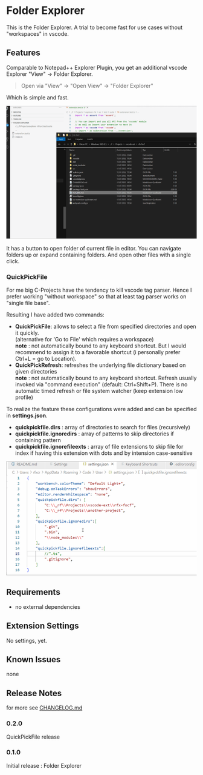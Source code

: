 # Folder Explorer

This is the Folder Explorer.
A trial to become fast for use cases without "workspaces" in vscode.

## Features

Comparable to Notepad++ Explorer Plugin, you get an additional vscode
Explorer "View" -> Folder Explorer.

> Open via "View" -> "Open View" -> "Folder Explorer"

Which is simple and fast.

![Folder Explorer in action](images/folderexplorer.gif "Folder Explorer in action")

It has a button to open folder of current file in editor.
You can navigate folders up or expand containing folders.
And open other files with a single click.

### QuickPickFile

For me big C-Projects have the tendency to kill vscode tag parser.
Hence I prefer working "without workspace" so that at least tag parser works on "single file base".

Resulting I have added two commands:
- **QuickPickFile**: allows to select a file from specified directories and open it quickly.  
                  (alternative for 'Go to File' which requires a workspace)  
    **note** : not automatically bound to any keyboard shortcut. But I would recommend to assign it to a favorable shortcut (i personally prefer Ctrl+L = go to Location).                 
- **QuickPickRefresh**: refreshes the underlying file dictionary based on given directories  
    **note** : not automatically bound to any keyboard shortcut.
     Refresh usually invoked via "command execution" (default: Ctrl+Shift+P).
     There is no automatic timed refresh or file system watcher
     (keep extension low profile)

To realize the feature these configurations were added and can be specified in **settings.json**.
- **quickpickfile.dirs** : array of directories to search for files (recursively)
- **quickpickfile.ignoredirs** : array of patterns to skip directories if containing pattern
- **quickpickfile.ignorefileexts** : array of file extensions to skip file for index if having this extension
    with dots and by intension case-sensitive

![QuickPickFile in action](images/quickpickfile.gif "QuickPickFile in action")

## Requirements

- no external dependencies

## Extension Settings

No settings, yet.

## Known Issues

none
## Release Notes

for more see [CHANGELOG.md](CHANGELOG.md)
### 0.2.0

QuickPickFile release
### 0.1.0

Initial release : Folder Explorer

